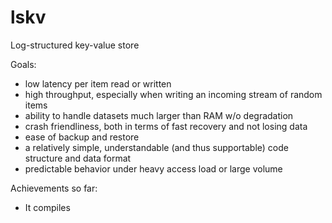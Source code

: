 # lskv
Log-structured key-value store

Goals:
- low latency per item read or written
- high throughput, especially when writing an incoming stream of random items
- ability to handle datasets much larger than RAM w/o degradation
- crash friendliness, both in terms of fast recovery and not losing data
- ease of backup and restore
- a relatively simple, understandable (and thus supportable) code structure and data format
- predictable behavior under heavy access load or large volume

Achievements so far:
- It compiles
